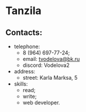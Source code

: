 # Tanzila
## Contacts:
* telephone:
  + 8 (964) 697-77-24;
  + email: tvodelova@bk.ru
  + discord: Vodelova2
* address:
  + street: Karla Marksa, 5
* skills:
  + read;
  + write;
  + web developer.
     
